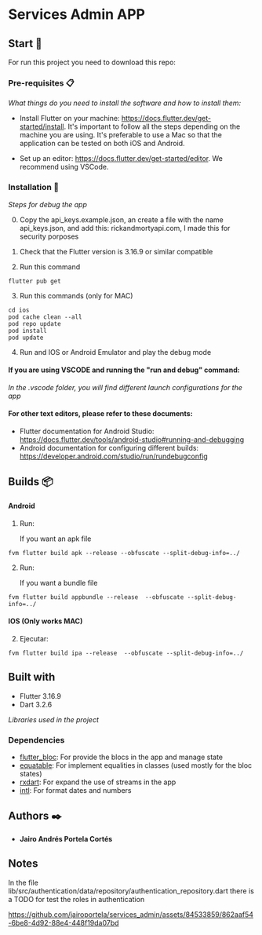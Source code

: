 # Services Admin APP

## Start 🚀

For run this project you need to download this repo:

### Pre-requisites 📋

_What things do you need to install the software and how to install them:_

- Install Flutter on your machine: https://docs.flutter.dev/get-started/install. It's important to follow all the steps depending on the machine you are using. It's preferable to use a Mac so that the application can be tested on both iOS and Android.

- Set up an editor: https://docs.flutter.dev/get-started/editor. We recommend using VSCode.

### Installation 🔧

_Steps for debug the app_

0. Copy the api_keys.example.json, an create a file with the name api_keys.json, and add this: rickandmortyapi.com, I made this for security porposes

1. Check that the Flutter version is 3.16.9 or similar compatible

2. Run this command

```
flutter pub get
```

3. Run this commands (only for MAC)

```
cd ios
pod cache clean --all
pod repo update
pod install
pod update
```

4. Run and IOS or Android Emulator and play the debug mode

#### If you are using VSCODE and running the "run and debug" command:

_In the .vscode folder, you will find different launch configurations for the app_

#### For other text editors, please refer to these documents:

- Flutter documentation for Android Studio: https://docs.flutter.dev/tools/android-studio#running-and-debugging
- Android documentation for configuring different builds: https://developer.android.com/studio/run/rundebugconfig

## Builds 📦

#### Android

1. Run:

   If you want an apk file

```
fvm flutter build apk --release --obfuscate --split-debug-info=../
```

2. Run:

   If you want a bundle file

```
fvm flutter build appbundle --release  --obfuscate --split-debug-info=../
```

#### IOS (Only works MAC)

2. Ejecutar:

```
fvm flutter build ipa --release  --obfuscate --split-debug-info=../
```

## Built with

- Flutter 3.16.9
- Dart 3.2.6

_Libraries used in the project_

### Dependencies

- [flutter_bloc](https://pub.dev/packages/flutter_bloc): For provide the blocs in the app and manage state
- [equatable](https://pub.dev/packages/equatable): For implement equalities in classes (used mostly for the bloc states)
- [rxdart](https://pub.dev/packages/rxdart): For expand the use of streams in the app
- [intl](https://pub.dev/packages/intl): For format dates and numbers





## Authors ✒️

- **Jairo Andrés Portela Cortés**

## Notes  

In the file lib/src/authentication/data/repository/authentication_repository.dart there is a TODO for test the roles in authentication

https://github.com/jairoportela/services_admin/assets/84533859/862aaf54-6be8-4d92-88e4-448f19da07bd
